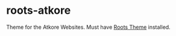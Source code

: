 roots-atkore
============

Theme for the Atkore Websites. Must have <a href="http://rootsthemes.com">Roots Theme</a> installed. 
